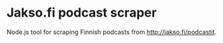 # Jakso.fi podcast scraper

Node.js tool for scraping Finnish podcasts from http://jakso.fi/podcastit.
